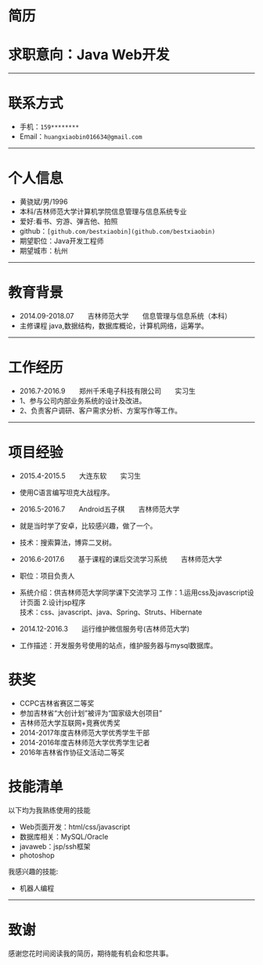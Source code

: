 # 简历
# 求职意向：Java Web开发
---
# 联系方式


- 手机：```159******** ```
- Email：```huangxiaobin016634@gmail.com ```

---

# 个人信息

 - 黄骁斌/男/1996 
 - 本科/吉林师范大学计算机学院信息管理与信息系统专业
 - 爱好:看书、穷游、弹吉他、拍照
 - github：```[github.com/bestxiaobin](github.com/bestxiaobin)```
 - 期望职位：Java开发工程师
 - 期望城市：杭州

---
# 教育背景
- 2014.09-2018.07　　吉林师范大学　　信息管理与信息系统（本科）
- 主修课程
java,数据结构，数据库概论，计算机网络，运筹学。

---
# 工作经历


- 2016.7-2016.9　　郑州千禾电子科技有限公司　　实习生
- 1、参与公司内部业务系统的设计及改进。
- 2、负责客户调研、客户需求分析、方案写作等工作。


---

# 项目经验
- 2015.4-2015.5　　大连东软　　实习生
- 使用C语言编写坦克大战程序。  

- 2016.5-2016.7　　Android五子棋　　吉林师范大学
- 就是当时学了安卓，比较感兴趣，做了一个。
- 技术：搜索算法，博弈二叉树。

- 2016.6-2017.6　　基于课程的课后交流学习系统　　吉林师范大学
- 职位：项目负责人
- 系统介绍：供吉林师范大学同学课下交流学习
工作：1.运用css及javascript设计页面  2.设计jsp程序  
技术：css、javascript、java、Spring、Struts、Hibernate

- 2014.12-2016.3　　运行维护微信服务号(吉林师范大学)
- 工作描述：开发服务号使用的站点，维护服务器与mysql数据库。

# 获奖
- CCPC吉林省赛区二等奖
- 参加吉林省“大创计划”被评为“国家级大创项目”
- 吉林师范大学互联网+竞赛优秀奖
- 2014-2017年度吉林师范大学优秀学生干部
- 2014-2016年度吉林师范大学优秀学生记者
- 2016年吉林省作协征文活动二等奖


# 技能清单

以下均为我熟练使用的技能

- Web页面开发：html/css/javascript
- 数据库相关：MySQL/Oracle
- javaweb：jsp/ssh框架
- photoshop

我感兴趣的技能:
- 机器人编程




---

# 致谢
感谢您花时间阅读我的简历，期待能有机会和您共事。
